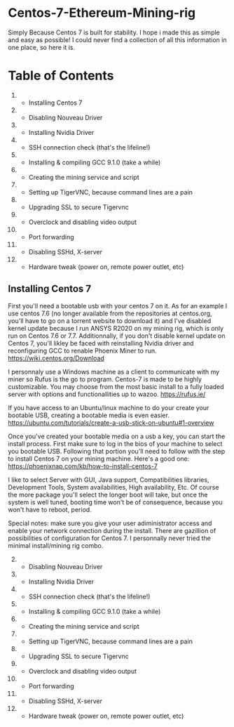 # Centos-7-Ethereum-Mining-rig
Simply Because Centos 7 is built for stability. I hope i made this as simple and easy as possible! I could never find a collection of all this information in one place, so here it is.

# Table of Contents 
1. -  Installing Centos 7 
2. -  Disabling Nouveau Driver
3. -  Installing Nvidia Driver
4. -  SSH connection check (that's the lifeline!)
5. -  Installing & compiling GCC 9.1.0 (take a while)
6. -  Creating the mining service and script
7. -  Setting up TigerVNC, because command lines are a pain
8. -  Upgrading SSL to secure Tigervnc
9. -  Overclock and disabling video output 
10. - Port forwarding
11. - Disabling SSHd, X-server
12. - Hardware tweak (power on, remote power outlet, etc)

## Installing Centos 7

First you'll need a bootable usb with your centos 7 on it. As for an example I use centos 7.6 (no longer available from the repositories at centos.org, you'll have to go on a torrent website to download it) and I've disabled kernel update because I run ANSYS R2020 on my mining rig, which is only run on Centos 7.6 or 7.7. Additionnally, if you don't disable kernel update on Centos 7, you'll likley be faced with reinstalling Nvidia driver and reconfiguring GCC to renable Phoenix Miner to run.  
https://wiki.centos.org/Download
  
I personnaly use a Windows machine as a client to communicate with my miner so Rufus is the go to program. Centos-7 is made to be highly customizable. You may choose from the most basic install to a fully loaded server with options and functionallities up to wazoo. 
https://rufus.ie/   
  
If you have access to an Ubuntu/linux machine to do your create your bootable USB, creating a bootable media is even easier.  
https://ubuntu.com/tutorials/create-a-usb-stick-on-ubuntu#1-overview  

Once you've created your bootable media on a usb a key, you can start the install process. First make sure to log in the bios of your machine to select you bootable USB. Following that portion you'll need to follow with the step to install Centos 7 on your mining machine. Here's a good one:  
https://phoenixnap.com/kb/how-to-install-centos-7  

I like to select Server with GUI, Java support, Compatibilities libraries, Development Tools, System availabilities, High availability, Etc. Of course the more package you'll select the longer boot will take, but once the system is well tuned, booting time won't be of consequence, because you won't have to reboot, period.   

Special notes: make sure you give your user adiministrator access and enable your network connection during the install. There are gazillion of possibilities of configuration for Centos 7. I personnally never tried the minimal install/mining rig combo. 







2. -  Disabling Nouveau Driver
3. -  Installing Nvidia Driver
4. -  SSH connection check (that's the lifeline!)
5. -  Installing & compiling GCC 9.1.0 (take a while)
6. -  Creating the mining service and script
7. -  Setting up TigerVNC, because command lines are a pain
8. -  Upgrading SSL to secure Tigervnc
9. -  Overclock and disabling video output 
10. - Port forwarding
11. - Disabling SSHd, X-server
12. - Hardware tweak (power on, remote power outlet, etc)
